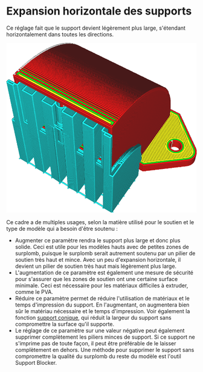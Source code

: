 Expansion horizontale des supports
====
Ce réglage fait que le support devient légèrement plus large, s'étendant horizontalement dans toutes les directions.

![Le support est plus large que nécessaire pour supporter le modèle](../../../articles/images/support_offset.png)

Ce cadre a de multiples usages, selon la matière utilisé pour le soutien et le type de modèle qui a besoin d'être soutenu :
* Augmenter ce paramètre rendra le support plus large et donc plus solide. Ceci est utile pour les modèles hauts avec de petites zones de surplomb, puisque le surplomb serait autrement soutenu par un pilier de soutien très haut et mince. Avec un peu d'expansion horizontale, il devient un pilier de soutien très haut mais légèrement plus large.
* L'augmentation de ce paramètre est également une mesure de sécurité pour s'assurer que les zones de soutien ont une certaine surface minimale. Ceci est nécessaire pour les matériaux difficiles à extruder, comme le PVA.
* Réduire ce paramètre permet de réduire l'utilisation de matériaux et le temps d'impression du support. En l'augmentant, on augmentera bien sûr le matériau nécessaire et le temps d'impression. Voir également la fonction [support conique](../experimental/support_conical_enabled.md), qui réduit la largeur du support sans compromettre la surface qu'il supporte.
* Le réglage de ce paramètre sur une valeur négative peut également supprimer complètement les piliers minces de support. Si ce support ne s'imprime pas de toute façon, il peut être préférable de le laisser complètement en dehors. Une méthode pour supprimer le support sans compromettre la qualité du surplomb du reste du modèle est l'outil Support Blocker.

